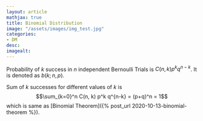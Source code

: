```yaml
---
layout: article
mathjax: true
title: Binomial Distribution
image: "/assets/images/img_test.jpg"
categories:
- DM
desc:   
imagealt: 
---
```


Probability of $k$ success in $n$ independent Bernoulli Trials is $C(n, k) p^k q^{n-k}$. It is denoted as $b(k; n, p)$.


































































































































































































































































































































































Sum of $k$ successes for different values of $k$ is $$\sum_{k=0}^n C(n, k) p^k q^{n-k} = (p+q)^n = 1$$ which is same as [Binomial Theorem]({% post_url 2020-10-13-binomial-theorem %}).
































































































































































































































































































































































